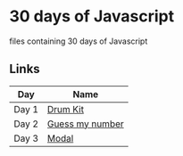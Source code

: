 
# 30 days of Javascript

files containing 30 days of Javascript

## Links

| Day            |  Name                                                             |
| ----------------- | ------------------------------------------------------------------ |
| Day 1 |[Drum Kit](https://drum-drum-kit-01.netlify.app/) |
| Day 2 |[Guess my number](https://guess-my-number-02.netlify.app/) |
| Day 3 |[Modal](https://modal-03.netlify.app/) |
